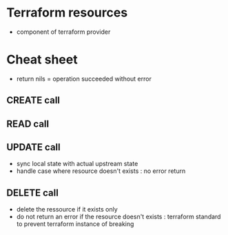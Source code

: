 # Terraform resources
* component of terraform provider

# Cheat sheet
* return nils = operation succeeded without error

## CREATE call

## READ call

## UPDATE call
* sync local state with actual upstream state
* handle case where resource doesn't exists : no error return

## DELETE call
* delete the ressource if it exists only
* do not return an error if the resource doesn't exists : terraform standard to prevent terraform instance of breaking
